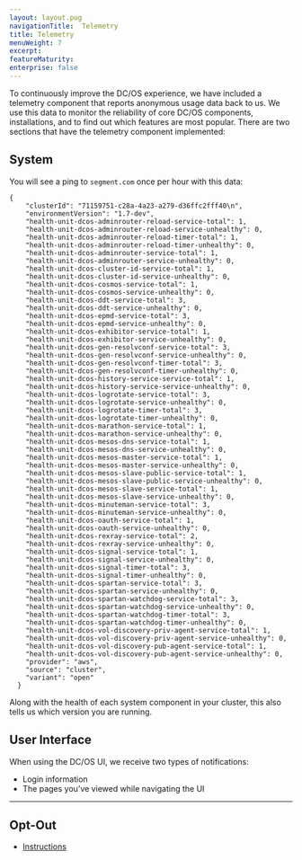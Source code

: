 ```yaml
---
layout: layout.pug
navigationTitle:  Telemetry
title: Telemetry
menuWeight: 7
excerpt:
featureMaturity:
enterprise: false
---
```


<!-- This source repo for this topic is https://github.com/dcos/dcos-docs -->


To continuously improve the DC/OS experience, we have included a telemetry component that reports anonymous usage data back to us. We use this data to monitor the reliability of core DC/OS components, installations, and to find out which features are most popular. There are two sections that have the telemetry component implemented:

## System

You will see a ping to `segment.com` once per hour with this data:

```
{
    "clusterId": "71159751-c28a-4a23-a279-d36ffc2fff40\n",
    "environmentVersion": "1.7-dev",
    "health-unit-dcos-adminrouter-reload-service-total": 1,
    "health-unit-dcos-adminrouter-reload-service-unhealthy": 0,
    "health-unit-dcos-adminrouter-reload-timer-total": 1,
    "health-unit-dcos-adminrouter-reload-timer-unhealthy": 0,
    "health-unit-dcos-adminrouter-service-total": 1,
    "health-unit-dcos-adminrouter-service-unhealthy": 0,
    "health-unit-dcos-cluster-id-service-total": 1,
    "health-unit-dcos-cluster-id-service-unhealthy": 0,
    "health-unit-dcos-cosmos-service-total": 1,
    "health-unit-dcos-cosmos-service-unhealthy": 0,
    "health-unit-dcos-ddt-service-total": 3,
    "health-unit-dcos-ddt-service-unhealthy": 0,
    "health-unit-dcos-epmd-service-total": 3,
    "health-unit-dcos-epmd-service-unhealthy": 0,
    "health-unit-dcos-exhibitor-service-total": 1,
    "health-unit-dcos-exhibitor-service-unhealthy": 0,
    "health-unit-dcos-gen-resolvconf-service-total": 3,
    "health-unit-dcos-gen-resolvconf-service-unhealthy": 0,
    "health-unit-dcos-gen-resolvconf-timer-total": 3,
    "health-unit-dcos-gen-resolvconf-timer-unhealthy": 0,
    "health-unit-dcos-history-service-service-total": 1,
    "health-unit-dcos-history-service-service-unhealthy": 0,
    "health-unit-dcos-logrotate-service-total": 3,
    "health-unit-dcos-logrotate-service-unhealthy": 0,
    "health-unit-dcos-logrotate-timer-total": 3,
    "health-unit-dcos-logrotate-timer-unhealthy": 0,
    "health-unit-dcos-marathon-service-total": 1,
    "health-unit-dcos-marathon-service-unhealthy": 0,
    "health-unit-dcos-mesos-dns-service-total": 1,
    "health-unit-dcos-mesos-dns-service-unhealthy": 0,
    "health-unit-dcos-mesos-master-service-total": 1,
    "health-unit-dcos-mesos-master-service-unhealthy": 0,
    "health-unit-dcos-mesos-slave-public-service-total": 1,
    "health-unit-dcos-mesos-slave-public-service-unhealthy": 0,
    "health-unit-dcos-mesos-slave-service-total": 1,
    "health-unit-dcos-mesos-slave-service-unhealthy": 0,
    "health-unit-dcos-minuteman-service-total": 3,
    "health-unit-dcos-minuteman-service-unhealthy": 0,
    "health-unit-dcos-oauth-service-total": 1,
    "health-unit-dcos-oauth-service-unhealthy": 0,
    "health-unit-dcos-rexray-service-total": 2,
    "health-unit-dcos-rexray-service-unhealthy": 0,
    "health-unit-dcos-signal-service-total": 1,
    "health-unit-dcos-signal-service-unhealthy": 0,
    "health-unit-dcos-signal-timer-total": 3,
    "health-unit-dcos-signal-timer-unhealthy": 0,
    "health-unit-dcos-spartan-service-total": 3,
    "health-unit-dcos-spartan-service-unhealthy": 0,
    "health-unit-dcos-spartan-watchdog-service-total": 3,
    "health-unit-dcos-spartan-watchdog-service-unhealthy": 0,
    "health-unit-dcos-spartan-watchdog-timer-total": 3,
    "health-unit-dcos-spartan-watchdog-timer-unhealthy": 0,
    "health-unit-dcos-vol-discovery-priv-agent-service-total": 1,
    "health-unit-dcos-vol-discovery-priv-agent-service-unhealthy": 0,
    "health-unit-dcos-vol-discovery-pub-agent-service-total": 1,
    "health-unit-dcos-vol-discovery-pub-agent-service-unhealthy": 0,
    "provider": "aws",
    "source": "cluster",
    "variant": "open"
  }

```

Along with the health of each system component in your cluster, this also tells us which version you are running.

## User Interface

When using the DC/OS UI, we receive two types of notifications:

- Login information
- The pages you’ve viewed while navigating the UI

<hr>

## Opt-Out

- [Instructions](../opt-out/)
